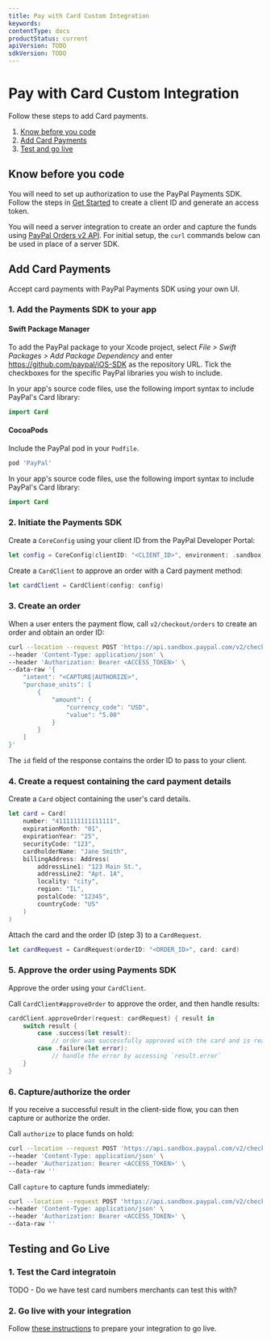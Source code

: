 ```yaml
---
title: Pay with Card Custom Integration
keywords: 
contentType: docs
productStatus: current
apiVersion: TODO
sdkVersion: TODO
---
```


# Pay with Card Custom Integration

Follow these steps to add Card payments.

1. [Know before you code](#know-before-you-code)
1. [Add Card Payments](#add-card-payments)
1. [Test and go live](#test-and-go-live)

## Know before you code

You will need to set up authorization to use the PayPal Payments SDK. 
Follow the steps in [Get Started](https://developer.paypal.com/api/rest/#link-getstarted) to create a client ID and generate an access token. 

You will need a server integration to create an order and capture the funds using [PayPal Orders v2 API](https://developer.paypal.com/docs/api/orders/v2). 
For initial setup, the `curl` commands below can be used in place of a server SDK.

## Add Card Payments

Accept card payments with PayPal Payments SDK using your own UI.

### 1. Add the Payments SDK  to your app

#### Swift Package Manager

To add the PayPal package to your Xcode project, select _File > Swift Packages > Add Package Dependency_ and enter https://github.com/paypal/iOS-SDK as the repository URL. Tick the checkboxes for the specific PayPal libraries you wish to include.

In your app's source code files, use the following import syntax to include PayPal's Card library:

```swift
import Card
```

#### CocoaPods

Include the PayPal pod in your `Podfile`.

```ruby
pod 'PayPal'
```

In your app's source code files, use the following import syntax to include PayPal's Card library:

```swift
import Card
```

### 2. Initiate the Payments SDK

Create a `CoreConfig` using your client ID from the PayPal Developer Portal:

```swift
let config = CoreConfig(clientID: "<CLIENT_ID>", environment: .sandbox)
```

Create a `CardClient` to approve an order with a Card payment method:

```swift
let cardClient = CardClient(config: config)
```

### 3. Create an order

When a user enters the payment flow, call `v2/checkout/orders` to create an order and obtain an order ID:

```bash
curl --location --request POST 'https://api.sandbox.paypal.com/v2/checkout/orders/' \
--header 'Content-Type: application/json' \
--header 'Authorization: Bearer <ACCESS_TOKEN>' \
--data-raw '{
    "intent": "<CAPTURE|AUTHORIZE>",
    "purchase_units": [
        {
            "amount": {
                "currency_code": "USD",
                "value": "5.00"
            }
        }
    ]
}'
```

The `id` field of the response contains the order ID to pass to your client.

### 4. Create a request containing the card payment details

Create a `Card` object containing the user's card details.

```Swift
let card = Card(
    number: "4111111111111111",
    expirationMonth: "01",
    expirationYear: "25",
    securityCode: "123",
    cardholderName: "Jane Smith",
    billingAddress: Address(
        addressLine1: "123 Main St.",
        addressLine2: "Apt. 1A",
        locality: "city",
        region: "IL",
        postalCode: "12345",
        countryCode: "US"
    )
)
```

Attach the card and the order ID (step 3) to a `CardRequest`.

```swift
let cardRequest = CardRequest(orderID: "<ORDER_ID>", card: card)
```

### 5. Approve the order using Payments SDK

Approve the order using your `CardClient`.

Call `CardClient#approveOrder` to approve the order, and then handle results:

```swift
cardClient.approveOrder(request: cardRequest) { result in
    switch result {
        case .success(let result):
            // order was successfully approved with the card and is ready to be captured/authorized (see step 6).
        case .failure(let error):
            // handle the error by accessing `result.error`
    }
}
```

### 6. Capture/authorize the order

If you receive a successful result in the client-side flow, you can then capture or authorize the order. 

Call `authorize` to place funds on hold:

```bash
curl --location --request POST 'https://api.sandbox.paypal.com/v2/checkout/orders/<ORDER_ID>/authorize' \
--header 'Content-Type: application/json' \
--header 'Authorization: Bearer <ACCESS_TOKEN>' \
--data-raw ''
```

Call `capture` to capture funds immediately:

```bash
curl --location --request POST 'https://api.sandbox.paypal.com/v2/checkout/orders/<ORDER_ID>/capture' \
--header 'Content-Type: application/json' \
--header 'Authorization: Bearer <ACCESS_TOKEN>' \
--data-raw ''
```

## Testing and Go Live

### 1. Test the Card integratoin

TODO - Do we have test card numbers merchants can test this with?

### 2. Go live with your integration

Follow [these instructions](https://developer.paypal.com/api/rest/production/) to prepare your integration to go live.

